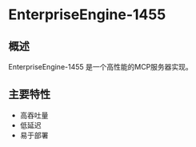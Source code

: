 # EnterpriseEngine-1455

## 概述

EnterpriseEngine-1455 是一个高性能的MCP服务器实现。

## 主要特性

- 高吞吐量
- 低延迟
- 易于部署

